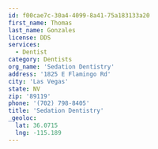 ```yaml
---
id: f00cae7c-30a4-4099-8a41-75a183133a20
first_name: Thomas
last_name: Gonzales
license: DDS
services:
  - Dentist
category: Dentists
org_name: 'Sedation Dentistry'
address: '1825 E Flamingo Rd'
city: 'Las Vegas'
state: NV
zip: '89119'
phone: '(702) 798-8405'
title: 'Sedation Dentistry'
_geoloc:
  lat: 36.0715
  lng: -115.189
---
```

